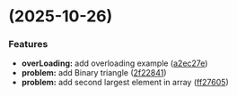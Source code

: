 #  (2025-10-26)


### Features

* **overLoading:** add overloading example ([a2ec27e](https://github.com/amitjoc/php-sandbox/commit/a2ec27efe203165f4f7b2c64288e0d167351763d))
* **problem:** add Binary triangle ([2f22841](https://github.com/amitjoc/php-sandbox/commit/2f228418525a2372d667f193bd21e152d401fd1a))
* **problem:** add second largest element in array ([ff27605](https://github.com/amitjoc/php-sandbox/commit/ff27605c446e5507ee84cacc684163e82036b7fe))




